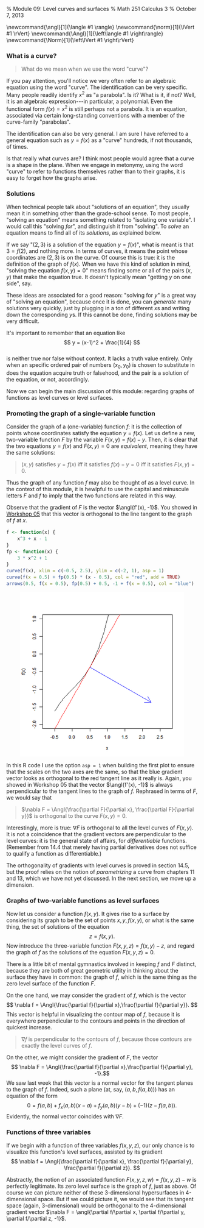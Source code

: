 % Module 09:
  Level curves and surfaces
% Math 251 Calculus 3
% October 7, 2013

\newcommand{\angl}[1]{\langle #1 \rangle}
\newcommand{\norm}[1]{\lVert #1 \rVert}
\newcommand{\Angl}[1]{\left\langle #1 \right\rangle}
\newcommand{\Norm}[1]{\left\lVert #1 \right\rVert}

### What is a curve?

> What do we mean when we use the word "curve"?

If you pay attention, you'll notice we very often refer to an algebraic equation
using the word "curve". The identification can be very specific. Many people
readily identify $x^2$ as "a parabola". Is it? What is it, if not? Well, it is
an algebraic expression---in particular, a polynomial. Even the functional form
$f(x) = x^2$ is still perhaps not a parabola. It is an equation, associated via certain
long-standing conventions with a member of the curve-family "parabolas". 

The identification can also be very general. I am sure I have referred to a
general equation such as $y = f(x)$ as a "curve" hundreds, if not thousands,
of times.

Is that really what curves are? I think most people would agree that a curve
is a shape in the plane. When we engage in metonymy, using the word "curve" to
refer to functions themselves rather than to their graphs, it is easy to
forget how the graphs arise.

### Solutions

When technical people talk about "solutions of an equation", they usually mean
it in something other than the grade-school sense. To most people, "solving an
equation" means something related to "isolating one variable". I would call
this "solving *for*", and distinguish it from "solving". To *solve* an
equation means to find all of its *solutions*, as explained below.

If we say "$(2,3)$ is a solution of the equation $y = f(x)$", what is meant is
that $3 = f(2)$, and nothing more. In terms of curves, it means the point
whose coordinates are $(2,3)$ is on the curve. Of course this is true: it is
the definition of the graph of $f(x)$. When we have this kind of solution in
mind, "solving the equation $f(x,y) = 0$" means finding some or all of the
pairs $(x,y)$ that make the equation true. It doesn't typically mean "getting
$y$ on one side", say.

These ideas are associated for a good reason: "solving for $y$" is a great way
of "solving an equation", because once it is done, you can *generate* many
solutions very quickly, just by plugging in a ton of different $x$s and
writing down the corresponding $y$s. If this cannot be done, finding solutions
may be very difficult.

It's important to remember that an equation like  
$$ y = (x-1)^2 + \frac{1}{4} $$   
is neither true nor false without context. It lacks a truth value entirely.
Only when an specific ordered pair of numbers $(x_0, y_0)$ is chosen to
substitute in does the equation acquire truth or falsehood, and the pair is a
solution of the equation, or not, accordingly.

Now we can begin the main discussion of this module: regarding graphs of
functions as level curves or level surfaces.

### Promoting the graph of a single-variable function

Consider the graph of a (one-variable) function $f$: it is the collection of
points whose coordinates satisfy the equation $y = f(x)$. Let us define a new,
two-variable function $F$ by the variable $F(x,y) = f(x) - y$. Then, it is
clear that the two equations $y = f(x)$ and $F(x,y) = 0$ are *equivalent*,
meaning they have the same solutions:

> $(x,y)$ satisfies $y = f(x)$ iff it satisfies $f(x) - y = 0$
> iff it satisfies $F(x,y) = 0$.

Thus the graph of any function $f$ may also be thought of as a level curve. In
the context of this module, it is hewlpful to use the capital and minuscule
letters $F$ and $f$ to imply that the two functions are related in this way.

Observe that the gradient of $F$ is the vector $\angl{f'(x), -1}$. You showed
in [Workshop 05][w05] that this vector is orthogonal to the line tangent to
the graph of $f$ at $x$.








```r
f <- function(x) {
    x^3 + x - 1
}
fp <- function(x) {
    3 * x^2 + 1
}
curve(f(x), xlim = c(-0.5, 2.5), ylim = c(-2, 1), asp = 1)
curve(f(x = 0.5) + fp(0.5) * (x - 0.5), col = "red", add = TRUE)
arrows(0.5, f(x = 0.5), fp(0.5) + 0.5, -1 + f(x = 0.5), col = "blue")
```

<img src="figure/tangent_gradient.png" title="plot of chunk tangent_gradient" alt="plot of chunk tangent_gradient" style="display: block; margin: auto;" />


In this R code I use the option `asp = 1` when building the first plot to
ensure that the scales on the two axes are the same, so that the blue gradient
vector looks as orthogonal to the red tangent line as it really is. Again, you
showed in Workshop 05 that the vector $\angl{f'(x), -1}$ is always
perpendicular to the tangent lines to the graph of $f$. Rephrased in terms of
$F$, we would say that

> $\nabla F = \Angl{\frac{\partial F}{\partial x}, \frac{\partial F}{\partial y}}$ is orthogonal to the curve $F(x,y) = 0$. 

Interestingly, more is true: $\nabla F$ is orthogonal to all the level curves
of $F(x,y)$. It is not a coincidence that the gradient vectors are
perpendicular to the level curves: it is the general state of affairs, for
*differentiable* functions. (Remember from 14.4 that merely having partial
derivatives does not suffice to qualify a function as differentiable.)

The orthogonality of gradients with level curves is proved in section 14.5,
but the proof relies on the notion of *parametrizing* a curve from chapters 11
and 13, which we have not yet discussed. In the next section, we move up a
dimension.

### Graphs of two-variable functions as level surfaces

Now let us consider a function $f(x,y)$. It gives rise to a surface by
considering its graph to be the set of points $x,y,f(x,y)$, or what is the
same thing, the set of solutions of the equation $$ z = f(x,y). $$ Now
introduce the three-variable function $F(x,y,z) = f(x,y) - z$, and regard the
graph of $f$ as the solutions of the equation $F(x,y,z) = 0$.

There is a little bit of mental gymnastics involved in keeping $f$ and $F$
distinct, because they are both of great geometric utility in thinking about
the surface they have in common: the graph of $f$, which is the same thing as
the zero level surface of the function $F$.

On the one hand, we may consider the gradient of $f$, which is the vector 
$$ \nabla f = \Angl{\frac{\partial f}{\partial x},\frac{\partial f}{\partial
y}}. $$ 
This vector is helpful in visualizing the contour map of $f$, because
it is everywhere perpendicular to the contours and points in the direction of
quickest increase.

> $\nabla f$ is perpendicular to the contours of $f$, because those contours
> are exactly the level curves of $f$.

On the other, we might consider the gradient of $F$, the vector
$$ \nabla F = \Angl{\frac{\partial f}{\partial x},\frac{\partial f}{\partial y}, -1}.$$
We saw last week that this vector is a normal vector for the tangent planes to
the graph of $f$. Indeed, such a plane (at, say, $(a, b, f(a,b))$) has an
equation of the form 
$$ 0 = f(a,b) + f_x(a,b)(x - a) + f_y(a,b)(y - b) + (-1)(z - f(a,b)).$$ 
Evidently, the normal vector coincides with $\nabla F$.

### Functions of three variables

If we begin with a function of three variables $f(x,y,z)$, our only chance is
to visualize this function's level surfaces, assisted by its gradient
$$ \nabla f = \Angl{\frac{\partial f}{\partial x}, \frac{\partial f}{\partial y}, \frac{\partial f}{\partial z}}. $$

Abstractly, the notion of an associated function $F(x,y,z,w) = f(x,y,z) - w$
is perfectly legitimate. Its zero level surface is the graph of $f$, just as
above. Of course we can picture neither of these 3-dimensional hypersurfaces
in 4-dimensional space. But if we could picture it, we would see that its
tangent space (again, 3-dimensional) would be orthogonal to the 4-dimensional
gradient vector $\nabla F = \angl{\partial f/\partial x, \partial f/\partial
y, \partial f/\partial z, -1}$.
            
[w05]: ../../workshops/05/Workshop.pdf
